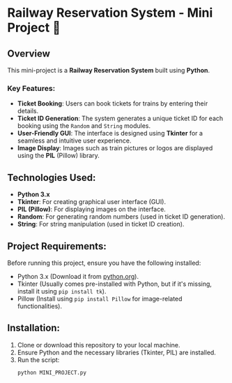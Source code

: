 # Railway Reservation System - Mini Project 🚆

## Overview
This mini-project is a **Railway Reservation System** built using **Python**.

### Key Features:
- **Ticket Booking**: Users can book tickets for trains by entering their details.
- **Ticket ID Generation**: The system generates a unique ticket ID for each booking using the `Random` and `String` modules.
- **User-Friendly GUI**: The interface is designed using **Tkinter** for a seamless and intuitive user experience.
- **Image Display**: Images such as train pictures or logos are displayed using the **PIL** (Pillow) library.

## Technologies Used:
- **Python 3.x**
- **Tkinter**: For creating graphical user interface (GUI).
- **PIL (Pillow)**: For displaying images on the interface.
- **Random**: For generating random numbers (used in ticket ID generation).
- **String**: For string manipulation (used in ticket ID creation).

## Project Requirements:
Before running this project, ensure you have the following installed:
- Python 3.x (Download it from [python.org](https://www.python.org/downloads/)).
- Tkinter (Usually comes pre-installed with Python, but if it's missing, install it using `pip install tk`).
- Pillow (Install using `pip install Pillow` for image-related functionalities).

## Installation:
1. Clone or download this repository to your local machine.
2. Ensure Python and the necessary libraries (Tkinter, PIL) are installed.
3. Run the script:
   ```bash
   python MINI_PROJECT.py